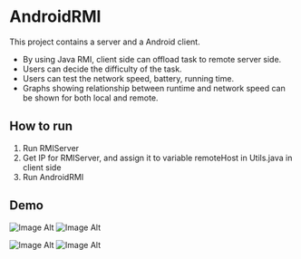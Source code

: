 AndroidRMI
==========
This project contains a server and a Android client.
- By using Java RMI, client side can offload task to remote server side.
- Users can decide the difficulty of the task.
- Users can test the network speed, battery, running time.
- Graphs showing relationship between runtime and network speed can be shown for both local and remote.


How to run
-----------
1. Run RMIServer
2. Get IP for RMIServer, and assign it to variable remoteHost in Utils.java in client side
3. Run AndroidRMI

Demo
------
![Image Alt](https://github.com/skyw932/AndroidRMI/raw/master/Demo/1.png)
![Image Alt](https://github.com/skyw932/AndroidRMI/raw/master/Demo/2.png)

![Image Alt](https://github.com/skyw932/AndroidRMI/raw/master/Demo/3.png)
![Image Alt](https://github.com/skyw932/AndroidRMI/raw/master/Demo/4.png)
